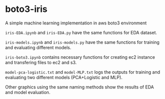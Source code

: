 # boto3-iris

A simple machine learning implementation in aws boto3 environment


`iris-EDA.ipynb` and `iris-EDA.py` have the same functions for EDA dataset.

`iris-models.ipynb` and `iris-models.py` have the same functions for training and evaluating different models.

`iris-boto3.ipynb` contains necessary functions for creating ec2 instance and transfering files to ec2 and s3.

`model-pca-logistic.txt` and `model-MLP.txt` logs the outputs for training and evaluating two different models (PCA+Logistic and MLP).

Other graphics using the same naming methods show the results of EDA and model evaluation.
